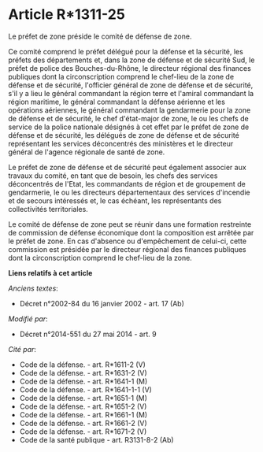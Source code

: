 # Article R*1311-25

Le préfet de zone préside le comité de défense de zone. 

Ce comité comprend le préfet délégué pour la défense et la sécurité, les préfets des départements et, dans la zone de défense
et de sécurité Sud, le préfet de police des Bouches-du-Rhône, le directeur régional des finances publiques dont la
circonscription comprend le chef-lieu de la zone de défense et de sécurité, l'officier général de zone de défense et de
sécurité, s'il y a lieu le général commandant la région terre et l'amiral commandant la région maritime, le général
commandant la défense aérienne et les opérations aériennes, le général commandant la gendarmerie pour la zone de défense et
de sécurité, le chef d'état-major de zone, le ou les chefs de service de la police nationale désignés à cet effet par le
préfet de zone de défense et de sécurité, les délégués de zone de défense et de sécurité représentant les services
déconcentrés des ministères et le directeur général de l'agence régionale de santé de zone. 

Le préfet de zone de défense et de sécurité peut également associer aux travaux du comité, en tant que de besoin, les chefs
des services déconcentrés de l'Etat, les commandants de région et de groupement de gendarmerie, le ou les directeurs
départementaux des services d'incendie et de secours intéressés et, le cas échéant, les représentants des collectivités
territoriales. 

Le comité de défense de zone peut se réunir dans une formation restreinte de commission de défense économique dont la
composition est arrêtée par le préfet de zone. En cas d'absence ou d'empêchement de celui-ci, cette commission est présidée
par le   directeur régional des finances publiques dont la circonscription comprend le chef-lieu de la zone.

**Liens relatifs à cet article**

_Anciens textes_:

  - Décret n°2002-84 du 16 janvier 2002 - art. 17 (Ab)

_Modifié par_:

  - Décret n°2014-551 du 27 mai 2014 - art. 9

_Cité par_:

  - Code de la défense. - art. R*1611-2 (V)
  - Code de la défense. - art. R*1631-2 (V)
  - Code de la défense. - art. R*1641-1 (M)
  - Code de la défense. - art. R*1641-1-1 (V)
  - Code de la défense. - art. R*1651-1 (M)
  - Code de la défense. - art. R*1651-2 (V)
  - Code de la défense. - art. R*1661-1 (M)
  - Code de la défense. - art. R*1661-2 (V)
  - Code de la défense. - art. R*1671-2 (V)
  - Code de la santé publique - art. R3131-8-2 (Ab)
